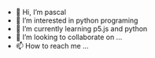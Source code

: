 - 👋 Hi, I’m pascal
- 👀 I’m interested in python programing
- 🌱 I’m currently learning p5.js and python
- 💞️ I’m looking to collaborate on ...
- 📫 How to reach me ...

<!---
pascal78500/pascal78500 is a ✨ special ✨ repository because its `README.md` (this file) appears on your GitHub profile.
You can click the Preview link to take a look at your changes.
--->
